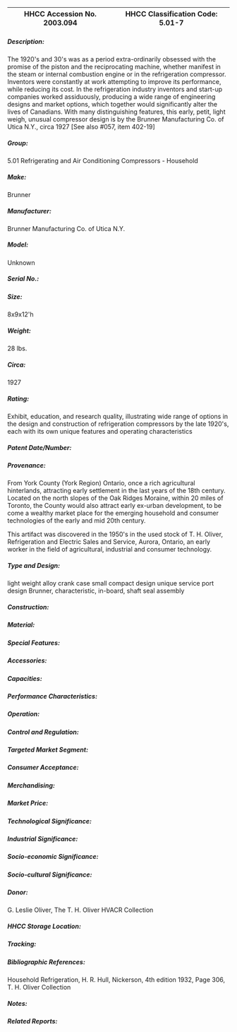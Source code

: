 | **HHCC Accession No. 2003.094** |**HHCC Classification Code:  5.01-7**|
| ----------- | ----------- |
##### Description:
The 1920's and 30's was as a period extra-ordinarily obsessed with the promise of the piston and the reciprocating machine, whether manifest in the steam or internal combustion engine or in the refrigeration compressor. Inventors were constantly at work attempting to improve its performance, while reducing its cost. In the refrigeration industry inventors and start-up companies worked assiduously, producing a wide range of engineering designs and market options, which together would significantly alter the lives of Canadians. With many distinguishing features, this early, petit, light weigh, unusual compressor design is by the Brunner Manufacturing Co. of Utica N.Y., circa 1927  [See also #057, item 402-19]
##### Group:
5.01 Refrigerating and Air Conditioning Compressors - Household

##### Make:
Brunner

##### Manufacturer:
Brunner Manufacturing Co. of Utica N.Y.

##### Model:
Unknown

##### Serial No.:


##### Size:
8x9x12'h

##### Weight:
28 lbs.

##### Circa:
1927

##### Rating:
Exhibit, education, and research quality, illustrating wide range of options in the design and construction of refrigeration compressors by the late 1920's, each with its own unique features and operating characteristics

##### Patent Date/Number:


##### Provenance:
From York County (York Region) Ontario, once a rich agricultural hinterlands, attracting early settlement in the last years of the 18th century. Located on the north slopes of the Oak Ridges Moraine, within 20 miles of Toronto, the County would also attract early ex-urban development, to be come a wealthy market place for the emerging household and consumer technologies of the early and mid 20th century. 

This artifact was discovered in the 1950's in the used stock of T. H. Oliver, Refrigeration and Electric Sales and Service, Aurora, Ontario, an early worker in the field of agricultural, industrial and consumer technology.

##### Type and Design:
light weight alloy crank case
small compact design
unique service port design
Brunner, characteristic, in-board, shaft seal assembly

##### Construction:


##### Material:


##### Special Features:


##### Accessories:


##### Capacities:


##### Performance Characteristics:


##### Operation:


##### Control and Regulation:


##### Targeted Market Segment:


##### Consumer Acceptance:


##### Merchandising:


##### Market Price:


##### Technological Significance:


##### Industrial Significance:


##### Socio-economic Significance:


##### Socio-cultural Significance:


##### Donor:
G. Leslie Oliver, The T. H. Oliver HVACR Collection

##### HHCC Storage Location:


##### Tracking:


##### Bibliographic References:
Household Refrigeration, H. R. Hull, Nickerson, 4th edition 1932,  Page 306, T. H. Oliver Collection

##### Notes:


##### Related Reports:

